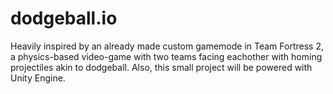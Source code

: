 # dodgeball.io
Heavily inspired by an already made custom gamemode in Team Fortress 2, a physics-based video-game with two teams facing eachother with homing projectiles akin to dodgeball. Also, this small project will be powered with Unity Engine.
